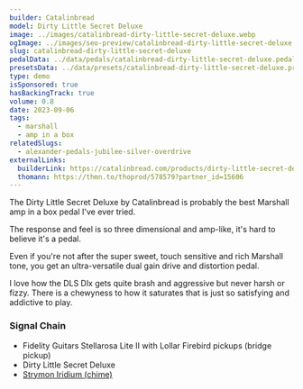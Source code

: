 ```yaml
---
builder: Catalinbread
model: Dirty Little Secret Deluxe
image: ../images/catalinbread-dirty-little-secret-deluxe.webp
ogImage: ../images/seo-preview/catalinbread-dirty-little-secret-deluxe.jpeg
slug: catalinbread-dirty-little-secret-deluxe
pedalData: ../data/pedals/catalinbread-dirty-little-secret-deluxe.pedal.json
presetsData: ../data/presets/catalinbread-dirty-little-secret-deluxe.presets.json
type: demo
isSponsored: true
hasBackingTrack: true
volume: 0.8
date: 2023-09-06
tags:
  - marshall
  - amp in a box
relatedSlugs:
  - alexander-pedals-jubilee-silver-overdrive
externalLinks:
  builderLink: https://catalinbread.com/products/dirty-little-secret-deluxe
  thomann: https://thmn.to/thoprod/578579?partner_id=15606
---
```


The Dirty Little Secret Deluxe by Catalinbread is probably the best Marshall amp in a box pedal I've ever tried.

The response and feel is so three dimensional and amp-like, it's hard to believe it's a pedal.

Even if you're not after the super sweet, touch sensitive and rich Marshall tone, you get an ultra-versatile dual gain drive and distortion pedal.

I love how the DLS Dlx gets quite brash and aggressive but never harsh or fizzy. There is a chewyness to how it saturates that is just so satisfying and addictive to play.

### Signal Chain

- Fidelity Guitars Stellarosa Lite II with Lollar Firebird pickups (bridge pickup)
- Dirty Little Secret Deluxe
- [Strymon Iridium (chime)](/demos/strymon-iridium)
